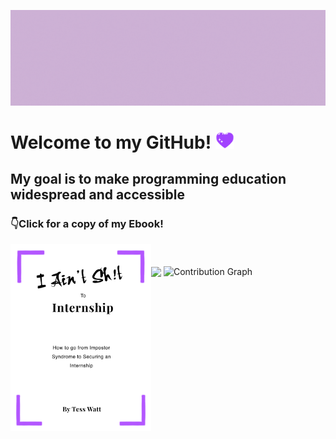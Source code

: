 ![Header](https://raw.githubusercontent.com/Tess314/Tess314/master/gh_banner.gif "Header")

# Welcome to my GitHub! <img src="https://raw.githubusercontent.com/Tess314/Tess314/master/heart.gif" width="30px">

## My goal is to make programming education widespread and accessible

### 👇Click for a copy of my Ebook!

[<img align="left" alt="Ebook" height="300px" src="https://raw.githubusercontent.com/Tess314/Tess314/master/cover.png"/>][Ebook]

<!--### Connect with me!-->

<!--[<img align="left" alt="YouTube" height="30px" src="https://raw.githubusercontent.com/Tess314/Tess314/master/youtube_logo.png"/>][YouTube]Subscribe-->

<!--[<img align="left" alt="Twitter" height="30px" src="https://raw.githubusercontent.com/Tess314/Tess314/master/twitter_logo.png"/>][Twitter]Follow-->

<!--[<img align="left" alt="LinkedIn" height="30px" src="https://raw.githubusercontent.com/Tess314/Tess314/master/linkedin_logo.png"/>][LinkedIn]Connect-->

<br />
<br />

<img align="center" src="https://github-readme-stats.vercel.app/api?username=Tess314&show_icons=true&line_height=27&count_private=true&title_color=8C52FF"/>

<img src="https://activity-graph.herokuapp.com/graph?username=Tess314&theme=xcode" alt="Contribution Graph" align="center" />

<!-- <img align="center" src="https://github-readme-stats.vercel.app/api/top-langs/?username=Tess314&layout=compact&title_color=8C52FF"/> -->

[Ebook]: https://gumroad.com/tesswatt
[YouTube]: https://www.youtube.com/channel/UCGCR-PjumUZeuMc0zZOIZdA
[Twitter]: https://twitter.com/TessWOfficial
[LinkedIn]: https://www.linkedin.com/in/tess-watt-4882941b3/
